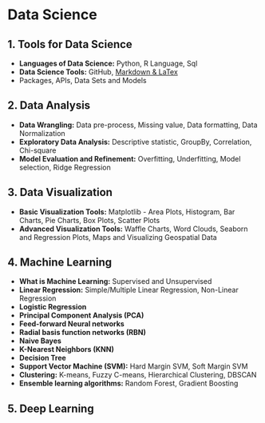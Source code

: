 # Data Science

## 1. Tools for Data Science

- **Languages of Data Science:** Python, R Language, Sql
- **Data Science Tools:** GitHub, [Markdown & LaTex](https://towardsdatascience.com/write-markdown-latex-in-the-jupyter-notebook-10985edb91fd)
- Packages, APIs, Data Sets and Models

## 2. Data Analysis

- **Data Wrangling:** Data pre-process, Missing value, Data formatting, Data Normalization
- **Exploratory Data Analysis:** Descriptive statistic, GroupBy, Correlation, Chi-square
- **Model Evaluation and Refinement:** Overfitting, Underfitting, Model selection, Ridge Regression

## 3. Data Visualization

- **Basic Visualization Tools:** Matplotlib - Area Plots, Histogram, Bar Charts, Pie Charts, Box Plots, Scatter Plots
- **Advanced Visualization Tools:** Waffle Charts, Word Clouds, Seaborn and Regression Plots, Maps and Visualizing Geospatial Data

## 4. Machine Learning

- **What is Machine Learning:** Supervised and Unsupervised
- **Linear Regression:** Simple/Multiple Linear Regression, Non-Linear Regression
- **Logistic Regression**
- **Principal Component Analysis (PCA)**
- **Feed-forward Neural networks**
- **Radial basis function networks (RBN)**
- **Naive Bayes**
- **K-Nearest Neighbors (KNN)**
- **Decision Tree**
- **Support Vector Machine (SVM):** Hard Margin SVM, Soft Margin SVM
- **Clustering:** K-means, Fuzzy C-means, Hierarchical Clustering, DBSCAN
- **Ensemble learning algorithms:** Random Forest, Gradient Boosting

## 5. Deep Learning
